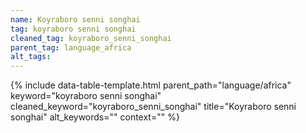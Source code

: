 ```yaml
---
name: Koyraboro senni songhai
tag: koyraboro senni songhai
cleaned_tag: koyraboro_senni_songhai
parent_tag: language_africa
alt_tags: 
---
```


{% include data-table-template.html 
  parent_path="language/africa" 
  keyword="koyraboro senni songhai" 
  cleaned_keyword="koyraboro_senni_songhai" 
  title="Koyraboro senni songhai"
  alt_keywords=""
  context=""
%}

